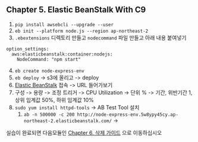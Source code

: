 ## Chapter 5. Elastic BeanStalk With C9
1. `pip install awsebcli --upgrade --user`
2. `eb init --platform node.js --region ap-northeast-2`
3. `.ebextensions` 디렉토리 만들고 `nodecommand`  파일 만들고 아래 내용 붙여넣기
```
option_settings:
  aws:elasticbeanstalk:container:nodejs:
    NodeCommand: "npm start"
```
4. `eb create node-express-env`
5. `eb deploy` -> s3에 올리고 -> deploy
6. [Elastic BeanStalk](https://ap-northeast-2.console.aws.amazon.com/elasticbeanstalk/home?region=ap-northeast-2#/welcome) 접속 -> URL 들어가보기
7. 구성 -> 용량 -> 조정 트리거 -> CPU Utilization -> 단위 % -> 기간, 위반기간 1, 상위 임계값 50%, 하위 임계값 10%
8. `sudo yum install httpd-tools` -> AB Test Tool 설치 
	1. `ab -n 500000 -c 200 http://node-express-env.5w8ypy45cy.ap-northeast-2.elasticbeanstalk.com/` -> 

실습이 완료되면 다음모듈인 [Chapter 6. 삭제 가이드](../6_removeGuide/README.md) 으로 이동하십시오
